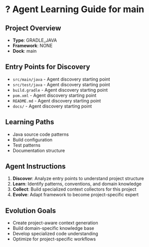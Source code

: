 # ? Agent Learning Guide for main

## Project Overview
- **Type**: GRADLE_JAVA
- **Framework**: NONE
- **Dock**: main

## Entry Points for Discovery

- `src/main/java` - Agent discovery starting point
- `src/test/java` - Agent discovery starting point
- `build.gradle` - Agent discovery starting point
- `pom.xml` - Agent discovery starting point
- `README.md` - Agent discovery starting point
- `docs/` - Agent discovery starting point

## Learning Paths

- Java source code patterns
- Build configuration
- Test patterns
- Documentation structure

## Agent Instructions

1. **Discover**: Analyze entry points to understand project structure
2. **Learn**: Identify patterns, conventions, and domain knowledge
3. **Collect**: Build specialized context collectors for this project
4. **Evolve**: Adapt framework to become project-specific expert

## Evolution Goals

- Create project-aware context generation
- Build domain-specific knowledge base
- Develop specialized code understanding
- Optimize for project-specific workflows

